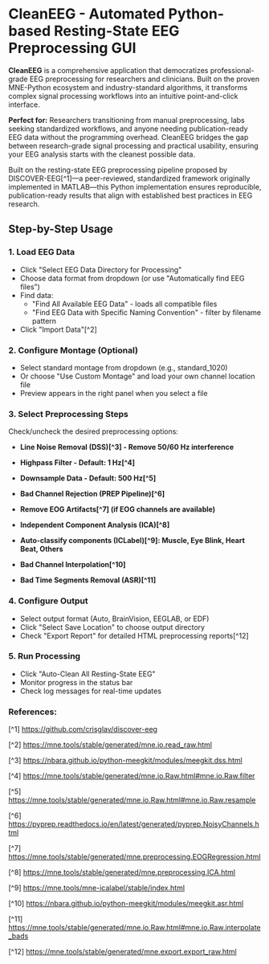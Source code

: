 # CleanEEG - Automated Python-based Resting-State EEG Preprocessing GUI
**CleanEEG** is a comprehensive application that democratizes professional-grade EEG preprocessing for researchers and clinicians. Built on the proven MNE-Python ecosystem and industry-standard algorithms, it transforms complex signal processing workflows into an intuitive point-and-click interface.

**Perfect for:** Researchers transitioning from manual preprocessing, labs seeking standardized workflows, and anyone needing publication-ready EEG data without the programming overhead. CleanEEG bridges the gap between research-grade signal processing and practical usability, ensuring your EEG analysis starts with the cleanest possible data.

Built on the resting-state EEG preprocessing pipeline proposed by DISCOVER-EEG[^1]—a peer-reviewed, standardized framework originally implemented in MATLAB—this Python implementation ensures reproducible, publication-ready results that align with established best practices in EEG research.

## Step-by-Step Usage

### 1. Load EEG Data
- Click "Select EEG Data Directory for Processing"
- Choose data format from dropdown (or use "Automatically find EEG files")
- Find data:
  - "Find All Available EEG Data" - loads all compatible files
  - "Find EEG Data with Specific Naming Convention" - filter by filename pattern
- Click "Import Data"[^2]

### 2. Configure Montage (Optional)
- Select standard montage from dropdown (e.g., standard_1020)
- Or choose "Use Custom Montage" and load your own channel location file
- Preview appears in the right panel when you select a file

### 3. Select Preprocessing Steps
Check/uncheck the desired preprocessing options:

- **Line Noise Removal (DSS)[^3] - Remove 50/60 Hz interference**

- **Highpass Filter - Default: 1 Hz[^4]**

- **Downsample Data - Default: 500 Hz[^5]**

- **Bad Channel Rejection (PREP Pipeline)[^6]**

- **Remove EOG Artifacts[^7] (if EOG channels are available)**

- **Independent Component Analysis (ICA)[^8]**

- **Auto-classify components (ICLabel)[^9]: Muscle, Eye Blink, Heart Beat, Others**

- **Bad Channel Interpolation[^10]**

- **Bad Time Segments Removal (ASR)[^11]**

### 4. Configure Output
- Select output format (Auto, BrainVision, EEGLAB, or EDF)
- Click "Select Save Location" to choose output directory
- Check "Export Report" for detailed HTML preprocessing reports[^12]

### 5. Run Processing
- Click "Auto-Clean All Resting-State EEG"
- Monitor progress in the status bar
- Check log messages for real-time updates

### References:

[^1] https://github.com/crisglav/discover-eeg

[^2] https://mne.tools/stable/generated/mne.io.read_raw.html

[^3] https://nbara.github.io/python-meegkit/modules/meegkit.dss.html

[^4] https://mne.tools/stable/generated/mne.io.Raw.html#mne.io.Raw.filter

[^5] https://mne.tools/stable/generated/mne.io.Raw.html#mne.io.Raw.resample

[^6] https://pyprep.readthedocs.io/en/latest/generated/pyprep.NoisyChannels.html

[^7] https://mne.tools/stable/generated/mne.preprocessing.EOGRegression.html

[^8] https://mne.tools/stable/generated/mne.preprocessing.ICA.html

[^9] https://mne.tools/mne-icalabel/stable/index.html

[^10] https://nbara.github.io/python-meegkit/modules/meegkit.asr.html

[^11] https://mne.tools/stable/generated/mne.io.Raw.html#mne.io.Raw.interpolate_bads

[^12] https://mne.tools/stable/generated/mne.export.export_raw.html
